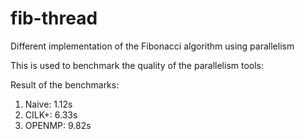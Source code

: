 # fib-thread
Different implementation of the Fibonacci algorithm using parallelism

This is used to benchmark the quality of the parallelism tools:

Result of the benchmarks:

1. Naive: 1.12s
2. CILK+: 6.33s
3. OPENMP: 9.82s

